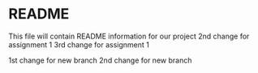 # README

This file will contain README information for our project
2nd change for assignment 1
3rd change for assignment 1

1st change for new branch
2nd change for new branch
